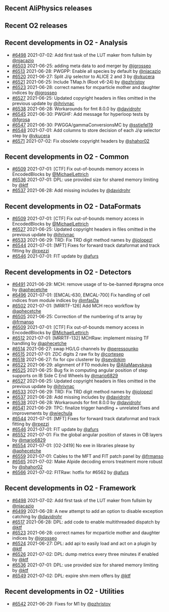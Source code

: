 ## Recent AliPhysics releases
## Recent O2 releases
## Recent developments in O2 - Analysis
- [\#6498](https://github.com/AliceO2Group/AliceO2/pull/6498) 2021-07-02: Add first task of the LUT maker from fullsim by [@njacazio](https://github.com/njacazio)
- [\#6503](https://github.com/AliceO2Group/AliceO2/pull/6503) 2021-06-25: adding meta data to aod merger by [@jgrosseo](https://github.com/jgrosseo)
- [\#6513](https://github.com/AliceO2Group/AliceO2/pull/6513) 2021-06-28: PWGPP: Enable all species by default by [@njacazio](https://github.com/njacazio)
- [\#6520](https://github.com/AliceO2Group/AliceO2/pull/6520) 2021-06-27: Split J/ψ selector to ALICE 2 and 3 by [@vkucera](https://github.com/vkucera)
- [\#6521](https://github.com/AliceO2Group/AliceO2/pull/6521) 2021-06-25: Include TMap.h (Root v6-24) by [@pzhristov](https://github.com/pzhristov)
- [\#6523](https://github.com/AliceO2Group/AliceO2/pull/6523) 2021-06-28: correct names for mcparticle mother and daughter indices by [@jgrosseo](https://github.com/jgrosseo)
- [\#6527](https://github.com/AliceO2Group/AliceO2/pull/6527) 2021-06-25: Updated copyright headers in files omitted in the previous update by [@ihrivnac](https://github.com/ihrivnac)
- [\#6538](https://github.com/AliceO2Group/AliceO2/pull/6538) 2021-06-28: Workarounds for fmt 8.0.0 by [@davidrohr](https://github.com/davidrohr)
- [\#6545](https://github.com/AliceO2Group/AliceO2/pull/6545) 2021-06-30: PWGHF: Add message for hyperloop tests by [@fgrosa](https://github.com/fgrosa)
- [\#6547](https://github.com/AliceO2Group/AliceO2/pull/6547) 2021-06-30: PWGGA/gammaConversionsMC by [@sstiefel19](https://github.com/sstiefel19)
- [\#6548](https://github.com/AliceO2Group/AliceO2/pull/6548) 2021-07-01: Add columns to store decision of each J/ψ selector step by [@vkucera](https://github.com/vkucera)
- [\#6571](https://github.com/AliceO2Group/AliceO2/pull/6571) 2021-07-02: Fix obsolete copyright headers by [@shahor02](https://github.com/shahor02)
## Recent developments in O2 - Common
- [\#6509](https://github.com/AliceO2Group/AliceO2/pull/6509) 2021-07-01: [CTF] Fix out-of-bounds memory access in EncodedBlocks by [@MichaelLettrich](https://github.com/MichaelLettrich)
- [\#6536](https://github.com/AliceO2Group/AliceO2/pull/6536) 2021-07-01: DPL: use provided size for shared memory limiting by [@ktf](https://github.com/ktf)
- [\#6537](https://github.com/AliceO2Group/AliceO2/pull/6537) 2021-06-28: Add missing includes by [@davidrohr](https://github.com/davidrohr)
## Recent developments in O2 - DataFormats
- [\#6509](https://github.com/AliceO2Group/AliceO2/pull/6509) 2021-07-01: [CTF] Fix out-of-bounds memory access in EncodedBlocks by [@MichaelLettrich](https://github.com/MichaelLettrich)
- [\#6527](https://github.com/AliceO2Group/AliceO2/pull/6527) 2021-06-25: Updated copyright headers in files omitted in the previous update by [@ihrivnac](https://github.com/ihrivnac)
- [\#6533](https://github.com/AliceO2Group/AliceO2/pull/6533) 2021-06-29: TRD: Fix TRD digit method names by [@jolopezl](https://github.com/jolopezl)
- [\#6544](https://github.com/AliceO2Group/AliceO2/pull/6544) 2021-07-01: [MFT] Fixes for forward track dataformat and track fitting  by [@rpezzi](https://github.com/rpezzi)
- [\#6546](https://github.com/AliceO2Group/AliceO2/pull/6546) 2021-07-01: FIT update by [@afurs](https://github.com/afurs)
## Recent developments in O2 - Detectors
- [\#6491](https://github.com/AliceO2Group/AliceO2/pull/6491) 2021-06-29: MCH: remove usage of to-be-banned #pragma once by [@aphecetche](https://github.com/aphecetche)
- [\#6496](https://github.com/AliceO2Group/AliceO2/pull/6496) 2021-07-01: [EMCAL-630, EMCAL-700] Fix handling of cell indices from module indices by [@mfasDa](https://github.com/mfasDa)
- [\#6502](https://github.com/AliceO2Group/AliceO2/pull/6502) 2021-07-01: [MRRTF-126] Add MCH reco workflow by [@aphecetche](https://github.com/aphecetche)
- [\#6505](https://github.com/AliceO2Group/AliceO2/pull/6505) 2021-06-25: Correction of the numbering of ts array by [@frmanso](https://github.com/frmanso)
- [\#6509](https://github.com/AliceO2Group/AliceO2/pull/6509) 2021-07-01: [CTF] Fix out-of-bounds memory access in EncodedBlocks by [@MichaelLettrich](https://github.com/MichaelLettrich)
- [\#6512](https://github.com/AliceO2Group/AliceO2/pull/6512) 2021-07-01: [MRRTF-132] MCHRaw: implement missing TF handling by [@aphecetche](https://github.com/aphecetche)
- [\#6514](https://github.com/AliceO2Group/AliceO2/pull/6514) 2021-06-27: swap HG/LG channels by [@peressounko](https://github.com/peressounko)
- [\#6515](https://github.com/AliceO2Group/AliceO2/pull/6515) 2021-07-01: ZDC digits 2 raw fix by [@cortesep](https://github.com/cortesep)
- [\#6518](https://github.com/AliceO2Group/AliceO2/pull/6518) 2021-06-27: fix for cpv clusterer by [@sevdokim](https://github.com/sevdokim)
- [\#6522](https://github.com/AliceO2Group/AliceO2/pull/6522) 2021-06-29: alignment of FT0 modules by [@AllaMaevskaya](https://github.com/AllaMaevskaya)
- [\#6525](https://github.com/AliceO2Group/AliceO2/pull/6525) 2021-06-25: Bug fix in computing angular position of step supports on IB Side C End Wheels by [@mario6829](https://github.com/mario6829)
- [\#6527](https://github.com/AliceO2Group/AliceO2/pull/6527) 2021-06-25: Updated copyright headers in files omitted in the previous update by [@ihrivnac](https://github.com/ihrivnac)
- [\#6533](https://github.com/AliceO2Group/AliceO2/pull/6533) 2021-06-29: TRD: Fix TRD digit method names by [@jolopezl](https://github.com/jolopezl)
- [\#6537](https://github.com/AliceO2Group/AliceO2/pull/6537) 2021-06-28: Add missing includes by [@davidrohr](https://github.com/davidrohr)
- [\#6538](https://github.com/AliceO2Group/AliceO2/pull/6538) 2021-06-28: Workarounds for fmt 8.0.0 by [@davidrohr](https://github.com/davidrohr)
- [\#6541](https://github.com/AliceO2Group/AliceO2/pull/6541) 2021-06-29: TPC: finalize trigger handling + unrelated fixes and improvements by [@wiechula](https://github.com/wiechula)
- [\#6544](https://github.com/AliceO2Group/AliceO2/pull/6544) 2021-07-01: [MFT] Fixes for forward track dataformat and track fitting  by [@rpezzi](https://github.com/rpezzi)
- [\#6546](https://github.com/AliceO2Group/AliceO2/pull/6546) 2021-07-01: FIT update by [@afurs](https://github.com/afurs)
- [\#6552](https://github.com/AliceO2Group/AliceO2/pull/6552) 2021-07-01: Fix the global angular position of staves in OB layers by [@mario6829](https://github.com/mario6829)
- [\#6554](https://github.com/AliceO2Group/AliceO2/pull/6554) 2021-07-01: [O2-2419] No exe in libraries please by [@aphecetche](https://github.com/aphecetche)
- [\#6559](https://github.com/AliceO2Group/AliceO2/pull/6559) 2021-07-01: Cables to the MFT and FIT patch panel by [@frmanso](https://github.com/frmanso)
- [\#6565](https://github.com/AliceO2Group/AliceO2/pull/6565) 2021-07-02: Make Alpide decoding errors treatment more robust by [@shahor02](https://github.com/shahor02)
- [\#6566](https://github.com/AliceO2Group/AliceO2/pull/6566) 2021-07-02: FITRaw: hotfix for #6562 by [@afurs](https://github.com/afurs)
## Recent developments in O2 - Framework
- [\#6498](https://github.com/AliceO2Group/AliceO2/pull/6498) 2021-07-02: Add first task of the LUT maker from fullsim by [@njacazio](https://github.com/njacazio)
- [\#6499](https://github.com/AliceO2Group/AliceO2/pull/6499) 2021-06-28: A new attempt to add an option to disable exception catching by [@davidrohr](https://github.com/davidrohr)
- [\#6517](https://github.com/AliceO2Group/AliceO2/pull/6517) 2021-06-28: DPL: add code to enable multithreaded dispatch by [@ktf](https://github.com/ktf)
- [\#6523](https://github.com/AliceO2Group/AliceO2/pull/6523) 2021-06-28: correct names for mcparticle mother and daughter indices by [@jgrosseo](https://github.com/jgrosseo)
- [\#6524](https://github.com/AliceO2Group/AliceO2/pull/6524) 2021-06-27: DPL: add api to easily load and act on a plugin by [@ktf](https://github.com/ktf)
- [\#6526](https://github.com/AliceO2Group/AliceO2/pull/6526) 2021-07-02: DPL: dump metrics every three minutes if enabled by [@ktf](https://github.com/ktf)
- [\#6536](https://github.com/AliceO2Group/AliceO2/pull/6536) 2021-07-01: DPL: use provided size for shared memory limiting by [@ktf](https://github.com/ktf)
- [\#6549](https://github.com/AliceO2Group/AliceO2/pull/6549) 2021-07-02: DPL: expire shm mem offers by [@ktf](https://github.com/ktf)
## Recent developments in O2 - Utilities
- [\#6542](https://github.com/AliceO2Group/AliceO2/pull/6542) 2021-06-29: Fixes for M1 by [@pzhristov](https://github.com/pzhristov)
